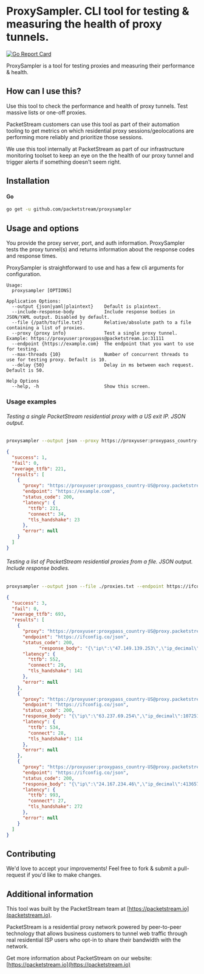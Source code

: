 # ProxySampler. CLI tool for testing & measuring the health of proxy tunnels.
[![Go Report Card](https://goreportcard.com/badge/github.com/packetstream/proxysampler)](https://goreportcard.com/report/github.com/packetstream/proxysampler)

ProxySampler is a tool for testing proxies and measuring their performance & health.

## How can I use this?
Use this tool to check the performance and health of proxy tunnels. Test massive lists or one-off proxies. 

PacketStream customers can use this tool as part of their automation tooling to get metrics on which residential proxy sessions/geolocations are performing more reliably and prioritize those sessions. 

We use this tool internally at PacketStream as part of our infrastructure monitoring toolset to keep an eye on the the health of our proxy tunnel and trigger alerts if something doesn't seem right.

## Installation
#### Go

```bash
go get -u github.com/packetstream/proxysampler
```

## Usage and options
You provide the proxy server, port, and auth information. ProxySampler tests the proxy tunnel(s) and returns information about the response codes and response times.

ProxySampler is straightforward to use and has a few cli arguments for configuration.

```
Usage: 
  proxysampler [OPTIONS]

Application Options:
  --output {json|yaml|plaintext}    Default is plaintext.
  --include-response-body           Include response bodies in JSON/YAML output. Disabled by default.
  --file {/path/to/file.txt}        Relative/absolute path to a file containing a list of proxies.
  --proxy {proxy info}              Test a single proxy tunnel. Example: https://proxyuser:proxypass@packetstream.io:31111
  --endpoint {https://example.com}  The endpoint that you want to use for testing.
  --max-threads {10}                Number of concurrent threads to use for testing proxy. Default is 10.
  --delay {50}                      Delay in ms between each request. Default is 50.

Help Options
  --help, -h                        Show this screen.
```

### Usage examples

###### Testing a single PacketStream residential proxy with a US exit IP. JSON output.
```bash
proxysampler --output json --proxy https://proxyuser:proxypass_country-US@proxy.packetstream.io:31111 --endpoint https://example.com
```

```json
{
  "success": 1,
  "fail": 0,
  "average_ttfb": 221,
  "results": [
    {
      "proxy": "https://proxyuser:proxypass_country-US@proxy.packetstream.io:31111",
      "endpoint": "https://example.com",
      "status_code": 200,
      "latency": {
        "ttfb": 221,
        "connect": 34,
        "tls_handshake": 23
      },
      "error": null
    }
  ]
}
```

###### Testing a list of PacketStream residential proxies from a file. JSON output. Include response bodies.
```bash
proxysampler --output json --file ./proxies.txt --endpoint https://ifconfig.co/json --include-response-body
```

```json
{
  "success": 3,
  "fail": 0,
  "average_ttfb": 693,
  "results": [
    {
      "proxy": "https://proxyuser:proxypass_country-US@proxy.packetstream.io:31111",
      "endpoint": "https://ifconfig.co/json",
      "status_code": 200,
			"response_body": "{\"ip\":\"47.149.139.253\",\"ip_decimal\":798329853,\"country\":\"United States\",\"country_eu\":false,\"country_iso\":\"US\",\"city\":\"Torrance\",\"latitude\":33.846,\"longitude\":-118.3456,\"asn\":\"AS5650\",\"asn_org\":\"Frontier Communications of America, Inc.\"}",
      "latency": {
        "ttfb": 552,
        "connect": 29,
        "tls_handshake": 141
      },
      "error": null
    },
    {
      "proxy": "https://proxyuser:proxypass_country-US@proxy.packetstream.io:31111",
      "endpoint": "https://ifconfig.co/json",
      "status_code": 200,
      "response_body": "{\"ip\":\"63.237.69.254\",\"ip_decimal\":1072514558,\"country\":\"United States\",\"country_eu\":false,\"country_iso\":\"US\",\"city\":\"Walkersville\",\"hostname\":\"ssl.clarkconstruction.com\",\"latitude\":39.4787,\"longitude\":-77.3484,\"asn\":\"AS16431\",\"asn_org\":\"The Clark Construction Group, Inc.\"}",
      "latency": {
        "ttfb": 534,
        "connect": 28,
        "tls_handshake": 114
      },
      "error": null
    },
    {
      "proxy": "https://proxyuser:proxypass_country-US@proxy.packetstream.io:31111",
      "endpoint": "https://ifconfig.co/json",
      "status_code": 200,
      "response_body": "{\"ip\":\"24.167.234.46\",\"ip_decimal\":413657646,\"country\":\"United States\",\"country_eu\":false,\"country_iso\":\"US\",\"city\":\"Milwaukee\",\"hostname\":\"cpe-24-167-234-46.wi.res.rr.com\",\"latitude\":43.1166,\"longitude\":-87.9904,\"asn\":\"AS10796\",\"asn_org\":\"Charter Communications Inc\"}",
      "latency": {
        "ttfb": 993,
        "connect": 27,
        "tls_handshake": 272
      },
      "error": null
    }
  ]
}
```

## Contributing
We'd love to accept your improvements! Feel free to fork & submit a pull-request if you'd like to make changes.

## Additional information
This tool was built by the PacketStream team at [https://packetstream.io](packetstream.io).

PacketStream is a residential proxy network powered by peer-to-peer technology that allows business customers to tunnel web traffic through real residential ISP users who opt-in to share their bandwidth with the network.

Get more information about PacketStream on our website: [https://packetstream.io](https://packetstream.io)
